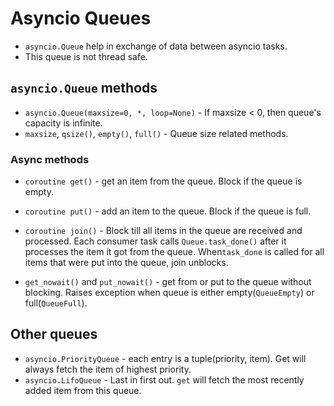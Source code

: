 # Asyncio Queues

* `asyncio.Queue` help in exchange of data between asyncio tasks.
* This queue is not thread safe.

## `asyncio.Queue` methods

* `asyncio.Queue(maxsize=0, *, loop=None)` - If maxsize < 0, then queue's capacity is infinite.
* `maxsize`, `qsize()`, `empty()`, `full()` - Queue size related methods.

### Async methods

* `coroutine get()` - get an item from the queue. Block if the queue is empty.
* `coroutine put()` - add an item to the queue. Block if the queue is full.
* `coroutine join()` - Block till all items in the queue are received and processed. Each consumer task calls `Queue.task_done()` after it processes the item it got from the queue. When`task_done` is called for all items that were put into the queue, join unblocks.

* `get_nowait()` and `put_nowait()` - get from or put to the queue without blocking. Raises exception when queue is either empty(`QueueEmpty`) or full(`QueueFull`).

## Other queues

* `asyncio.PriorityQueue` - each entry is a tuple(priority, item). Get will always fetch the item of highest priority.
* `asyncio.LifoQueue` - Last in first out. `get` will fetch the most recently added item from this queue.
